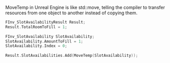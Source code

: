 
MoveTemp in Unreal Engine is like std::move, telling the compiler to transfer resources from one object to another instead of copying them.


```cpp
FInv_SlotAvailabilityResult Result;  
Result.TotalRoomToFill = 1;  
  
FInv_SlotAvailability SlotAvailability;  
SlotAvailability.AmountToFill = 1;  
SlotAvailability.Index = 0;  
  
Result.SlotAvailabilities.Add(MoveTemp(SlotAvailability));
```